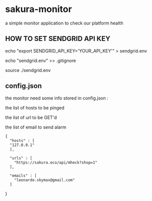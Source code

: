 # sakura-monitor
a simple monitor application to check our platform health

## HOW TO SET SENDGRID API KEY

echo "export SENDGRID_API_KEY='YOUR_API_KEY'" > sendgrid.env

echo "sendgrid.env" >> .gitignore

source ./sendgrid.env


## config.json

the monitor need some info stored in config.json :

the list of hosts to be pinged

the list of url to be GET'd

the list of email to send alarm


    {
      "hosts" : [
      "127.0.0.1"
      ],
    
      "urls" : [
        "https://sakura.eco/api/mheck?shop=1"
      ],
    
      "emails" : [
        "leonardo.skymax@gmail.com"
      ]
  }

